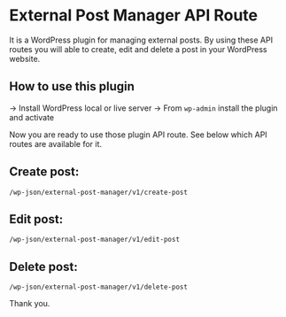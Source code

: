 # External Post Manager API Route

It is a WordPress plugin for managing external posts. By using these API routes you will able to create, edit and delete a post in your WordPress website.

## How to use this plugin
→ Install WordPress local or live server
→ From `wp-admin` install the plugin and activate

Now you are ready to use those plugin API route. See below which API routes are available for it.

## Create post: 
`/wp-json/external-post-manager/v1/create-post`

## Edit post: 
`/wp-json/external-post-manager/v1/edit-post`

## Delete post: 
`/wp-json/external-post-manager/v1/delete-post`

Thank you.
